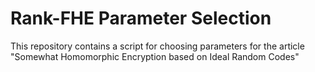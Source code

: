 # Rank-FHE Parameter Selection
This repository contains a script for choosing parameters for the article "Somewhat Homomorphic Encryption based on Ideal Random Codes"
